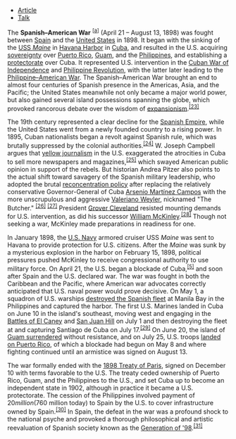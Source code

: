 - [Article](https://en.m.wikipedia.org/wiki/Spanish%E2%80%93American_War)
- [Talk](https://en.m.wikipedia.org/wiki/Talk:Spanish%E2%80%93American_War)

The **Spanish–American War** <sup><a href="https://en.m.wikipedia.org/wiki/#cite_note-alternative_names-5"><span>[</span>a<span>]</span></a></sup> (April 21 – August 13, 1898) was fought between [Spain](https://en.m.wikipedia.org/wiki/Restoration_\(Spain\) "Restoration (Spain)") and the [United States](https://en.m.wikipedia.org/wiki/United_States "United States") in 1898. It began with the sinking of the [USS *Maine*](https://en.m.wikipedia.org/wiki/USS_Maine_\(1889\) "USS Maine (1889)") in [Havana Harbor](https://en.m.wikipedia.org/wiki/Havana_Harbor "Havana Harbor") in [Cuba](https://en.m.wikipedia.org/wiki/Cuba "Cuba"), and resulted in the U.S. acquiring [sovereignty](https://en.m.wikipedia.org/wiki/Sovereignty "Sovereignty") over [Puerto Rico](https://en.m.wikipedia.org/wiki/Puerto_Rico "Puerto Rico"), [Guam](https://en.m.wikipedia.org/wiki/Guam "Guam"), and the [Philippines](https://en.m.wikipedia.org/wiki/Philippines "Philippines"), and establishing a [protectorate](https://en.m.wikipedia.org/wiki/Protectorate "Protectorate") over Cuba. It represented U.S. intervention in the [Cuban War of Independence](https://en.m.wikipedia.org/wiki/Cuban_War_of_Independence "Cuban War of Independence") and [Philippine Revolution](https://en.m.wikipedia.org/wiki/Philippine_Revolution "Philippine Revolution"), with the latter later leading to the [Philippine–American War](https://en.m.wikipedia.org/wiki/Philippine%E2%80%93American_War "Philippine–American War"). The Spanish–American War brought an end to almost four centuries of Spanish presence in the Americas, Asia, and the Pacific; the United States meanwhile not only became a major world power, but also gained several island possessions spanning the globe, which provoked rancorous debate over the wisdom of [expansionism](https://en.m.wikipedia.org/wiki/Expansionism "Expansionism").<sup><a href="https://en.m.wikipedia.org/wiki/#cite_note-30"><span>[</span>23<span>]</span></a></sup>

The 19th century represented a clear decline for the [Spanish Empire](https://en.m.wikipedia.org/wiki/Spanish_Empire "Spanish Empire"), while the United States went from a newly founded country to a rising power. In 1895, Cuban nationalists began a revolt against Spanish rule, which was brutally suppressed by the colonial authorities.<sup><a href="https://en.m.wikipedia.org/wiki/#cite_note-historian-31"><span>[</span>24<span>]</span></a></sup> W. Joseph Campbell argues that [yellow journalism](https://en.m.wikipedia.org/wiki/Yellow_journalism "Yellow journalism") in the U.S. exaggerated the atrocities in Cuba to sell more newspapers and magazines,<sup><a href="https://en.m.wikipedia.org/wiki/#cite_note-32"><span>[</span>25<span>]</span></a></sup> which swayed American public opinion in support of the rebels. But historian Andrea Pitzer also points to the actual shift toward savagery of the Spanish military leadership, who adopted the brutal [reconcentration policy](https://en.m.wikipedia.org/wiki/Reconcentration_policy "Reconcentration policy") after replacing the relatively conservative Governor-General of Cuba [Arsenio Martínez Campos](https://en.m.wikipedia.org/wiki/Arsenio_Mart%C3%ADnez_Campos "Arsenio Martínez Campos") with the more unscrupulous and aggressive [Valeriano Weyler](https://en.m.wikipedia.org/wiki/Valeriano_Weyler "Valeriano Weyler"), nicknamed "The Butcher." <sup><a href="https://en.m.wikipedia.org/wiki/#cite_note-33"><span>[</span>26<span>]</span></a></sup> <sup><a href="https://en.m.wikipedia.org/wiki/#cite_note-34"><span>[</span>27<span>]</span></a></sup> President [Grover Cleveland](https://en.m.wikipedia.org/wiki/Grover_Cleveland "Grover Cleveland") resisted mounting demands for U.S. intervention, as did his successor [William McKinley](https://en.m.wikipedia.org/wiki/William_McKinley "William McKinley").<sup><a href="https://en.m.wikipedia.org/wiki/#cite_note-35"><span>[</span>28<span>]</span></a></sup> Though not seeking a war, McKinley made preparations in readiness for one.

In January 1898, the [U.S. Navy](https://en.m.wikipedia.org/wiki/United_States_Navy "United States Navy") armored cruiser USS *Maine* was sent to Havana to provide protection for U.S. citizens. After the *Maine* was sunk by a mysterious explosion in the harbor on February 15, 1898, political pressures pushed McKinley to receive congressional authority to use military force. On April 21, the U.S. began a blockade of Cuba,<sup><a href="https://en.m.wikipedia.org/wiki/#cite_note-trask57-6"><span>[</span>5<span>]</span></a></sup> and soon after Spain and the U.S. declared war. The war was fought in both the Caribbean and the Pacific, where American war advocates correctly anticipated that U.S. naval power would prove decisive. On May 1, a squadron of U.S. warships [destroyed the Spanish fleet](https://en.m.wikipedia.org/wiki/Battle_of_Manila_Bay "Battle of Manila Bay") at Manila Bay in the Philippines and captured the harbor. The first U.S. Marines landed in Cuba on June 10 in the island's southeast, moving west and engaging in the [Battles of El Caney](https://en.m.wikipedia.org/wiki/Battle_of_El_Caney "Battle of El Caney") and [San Juan Hill](https://en.m.wikipedia.org/wiki/Battle_of_San_Juan_Hill "Battle of San Juan Hill") on July 1 and then destroying the fleet at and capturing Santiago de Cuba on July 17.<sup><a href="https://en.m.wikipedia.org/wiki/#cite_note-36"><span>[</span>29<span>]</span></a></sup> On June 20, the island of [Guam surrendered](https://en.m.wikipedia.org/wiki/Capture_of_Guam "Capture of Guam") without resistance, and on July 25, U.S. troops [landed on Puerto Rico](https://en.m.wikipedia.org/wiki/Puerto_Rico_campaign "Puerto Rico campaign"), of which a blockade had begun on May 8 and where fighting continued until an armistice was signed on August 13.

The war formally ended with the [1898 Treaty of Paris](https://en.m.wikipedia.org/wiki/Treaty_of_Paris_\(1898\) "Treaty of Paris (1898)"), signed on December 10 with terms favorable to the U.S. The treaty ceded ownership of Puerto Rico, Guam, and the Philippines to the U.S., and set Cuba up to become an independent state in 1902, although in practice it became a U.S. protectorate. The cession of the Philippines involved payment of $20 million ($760 million today) to Spain by the U.S. to cover infrastructure owned by Spain.<sup><a href="https://en.m.wikipedia.org/wiki/#cite_note-37"><span>[</span>30<span>]</span></a></sup> In Spain, the defeat in the war was a profound shock to the national psyche and provoked a thorough philosophical and artistic reevaluation of Spanish society known as the [Generation of '98](https://en.m.wikipedia.org/wiki/Generation_of_%2798 "Generation of '98").<sup><a href="https://en.m.wikipedia.org/wiki/#cite_note-108%E2%80%93109-38"><span>[</span>31<span>]</span></a></sup>